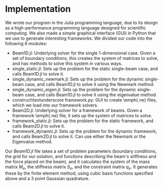 # Implementation
We wrote our program in the Julia programming language, due to its design as a high-performance programming language designed for scientific computing. We also made a simple graphical interface (GUI) in Python that we use to generate interesting frameworks. We divided our code into the following 8 modules:
* Beam1D.jl: Underlying solver for the single 1-dimensional case. Given a set of boundary conditions, this creates the system of matrices to solve, and has methods to solve this system in various ways.
* single\_static.jl: Sets up the problem for the static single-beam case, and calls Beam1D.jl to solve it.
* single\_dynamic\_newmark.jl: Sets up the problem for the dynamic single-beam case, and calls Beam1D.jl to solve it using the Newmark method.
* single\_dynamic\_eigen.jl: Sets up the problem for the dynamic single-beam case, and calls Beam1D.jl to solve it using the eigenvalue method.
* construct\textunderscore framework.py: GUI to create \emph{.ne} files, which we load into our framework solvers.
* Beam2D.jl: Underlying solver for a framework of beams. Given a framework \emph{.ne} file, it sets up the system of matrices to solve.
* framework\_static.jl: Sets up the problem for the static framework, and calls Beam2D.jl to solve it.
* framework\_dynamic.jl: Sets up the problem for the dynamic framework, and calls Beam2D.jl to solve it. Can use either the Newmark or the Eigenvalue method.

Our _Beam1D.jl_ file takes a set of problem parameters (boundary conditions, the grid for our solution, and functions describing the beam's stiffness and the force placed on the beam), and it calculates the system of the mass matrix $M_e$, the stiffness matrix $S_e$, and the constraint matrix $q_e$. It generates these by the finite element method, using cubic basis functions specified above and a 3 point Gaussian quadrature.
